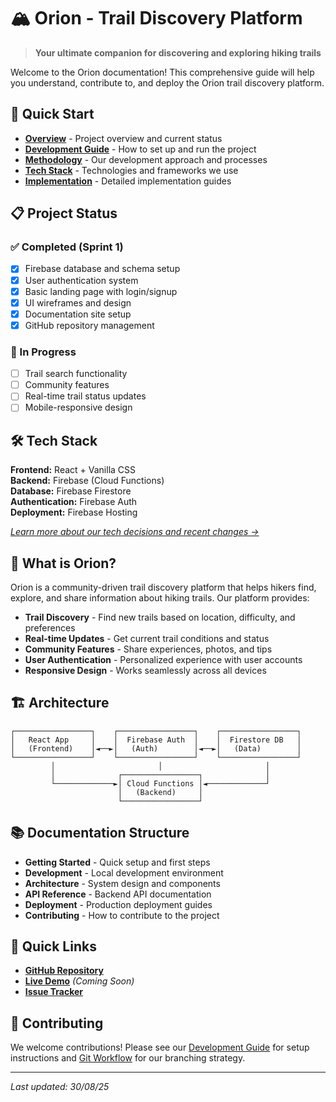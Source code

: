 # 🏔️ Orion - Trail Discovery Platform

> **Your ultimate companion for discovering and exploring hiking trails**

Welcome to the Orion documentation! This comprehensive guide will help you understand, contribute to, and deploy the Orion trail discovery platform.

## 🚀 Quick Start

- **[Overview](1-overview.md)** - Project overview and current status
- **[Development Guide](2-development.md)** - How to set up and run the project
- **[Methodology](3-methodology.md)** - Our development approach and processes
- **[Tech Stack](4-tech-stack.md)** - Technologies and frameworks we use
- **[Implementation](8-implementation.md)** - Detailed implementation guides

## 📋 Project Status

### ✅ Completed (Sprint 1)
- [x] Firebase database and schema setup
- [x] User authentication system
- [x] Basic landing page with login/signup
- [x] UI wireframes and design
- [x] Documentation site setup
- [x] GitHub repository management

### 🔄 In Progress
- [ ] Trail search functionality
- [ ] Community features
- [ ] Real-time trail status updates
- [ ] Mobile-responsive design

## 🛠️ Tech Stack

**Frontend:** React + Vanilla CSS  
**Backend:** Firebase (Cloud Functions)  
**Database:** Firebase Firestore  
**Authentication:** Firebase Auth  
**Deployment:** Firebase Hosting

*[Learn more about our tech decisions and recent changes →](4-tech-stack.md#changes)*  

## 🎯 What is Orion?

Orion is a community-driven trail discovery platform that helps hikers find, explore, and share information about hiking trails. Our platform provides:

- **Trail Discovery** - Find new trails based on location, difficulty, and preferences
- **Real-time Updates** - Get current trail conditions and status
- **Community Features** - Share experiences, photos, and tips
- **User Authentication** - Personalized experience with user accounts
- **Responsive Design** - Works seamlessly across all devices

## 🏗️ Architecture

```
┌─────────────────┐    ┌─────────────────┐    ┌─────────────────┐
│   React App     │    │  Firebase Auth  │    │  Firestore DB   │
│   (Frontend)    │◄──►│   (Auth)        │◄──►│   (Data)        │
└─────────────────┘    └─────────────────┘    └─────────────────┘
         │                       │                       │
         │              ┌─────────────────┐              │
         └─────────────►│ Cloud Functions │◄─────────────┘
                        │   (Backend)     │
                        └─────────────────┘
```

## 📚 Documentation Structure

- **Getting Started** - Quick setup and first steps
- **Development** - Local development environment
- **Architecture** - System design and components
- **API Reference** - Backend API documentation
- **Deployment** - Production deployment guides
- **Contributing** - How to contribute to the project

## 🔗 Quick Links

- **[GitHub Repository](https://github.com/Orion-ZA/Orion)**
- **[Live Demo](https://orion-trails.web.app)** *(Coming Soon)*
- **[Issue Tracker](https://github.com/Orion-ZA/Orion/issues)**

## 🤝 Contributing

We welcome contributions! Please see our [Development Guide](2-development.md) for setup instructions and [Git Workflow](7-git.md) for our branching strategy.

---

*Last updated: 30/08/25*

